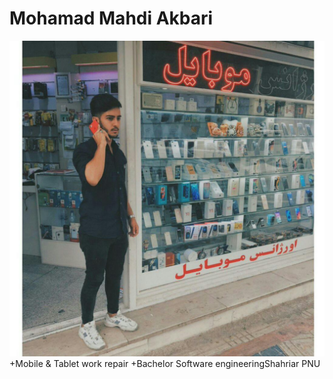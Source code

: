 <h1>Mohamad Mahdi Akbari</h1>
<img src="photo_2020.jpg">
+Mobile & Tablet work repair
+Bachelor Software engineeringShahriar PNU

